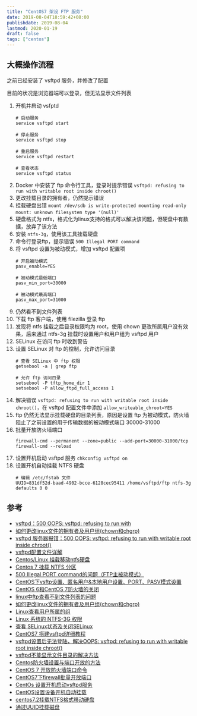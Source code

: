 ```yaml
---
title: "CentOS7 架设 FTP 服务"
date: 2019-08-04T18:59:42+08:00
publishdate: 2019-08-04
lastmod: 2020-01-19
draft: false
tags: ["centos"]
---
```

## 大概操作流程
之前已经安装了 vsftpd 服务，并修改了配置

目前的状况是浏览器端可以登录，但无法显示文件列表

1. 开机并启动 vsfptd
    ```
    # 启动服务
    service vsftpd start
    
    # 停止服务
    service vsftpd stop
    
    # 重启服务
    service vsftpd restart
    
    # 查看状态
    service vsftpd status
    ```
2. Docker 中安装了 ftp 命令行工具，登录时提示错误 `vsftpd: refusing to run with writable root inside chroot()`
3. 更改挂载目录的拥有者，仍然提示错误
4. 挂载硬盘出错 `mount /dev/sdb is write-protected mounting read-only` `mount: unknown filesystem type '(null)'`
5. 硬盘格式为 ntfs，格式化为linux支持的格式可以解决该问题，但硬盘中有数据，放弃了该方法
6. 安装 `ntfs-3g`，使用该工具挂载硬盘
7. 命令行登录ftp，提示错误 `500 Illegal PORT command`
8. 将 vsftpd 设置为被动模式，增加 vsftpd 配置项
    ```
    # 开启被动模式
    pasv_enable=YES 
    
    # 被动模式最低端口
    pasv_min_port=30000 
    
    # 被动模式最高端口
    pasv_max_port=31000 
    ```
9. 仍然看不到文件列表
10. 下载 ftp 客户端，使用 filezilla 登录 ftp
11. 发现将 ntfs 挂载之后目录权限均为 root，使用 chown 更改所属用户没有效果，后来通过 ntfs-3g 挂载时设置用户和用户组为 vsftpd 用户
12. SELinux 在访问 ftp 时收到警告
13. 设置 SELinux 对 ftp 的控制，允许访问目录
    ```
    # 查看 SELinux 中 ftp 权限
    getsebool -a | grep ftp
    
    # 允许 ftp 访问目录
    setsebool -P tftp_home_dir 1
    setsebool -P allow_ftpd_full_access 1
    ```
14. 解决错误 `vsftpd: refusing to run with writable root inside chroot()`，在 vsftpd 配置文件中添加 `allow_writeable_chroot=YES`
15. ftp 仍然无法显示挂载硬盘的目录列表，原因是设置 ftp 为被动模式，防火墙阻止了之前设置的用于传输数据的被动模式端口 30000-31000
16. 批量开放防火墙端口
    ```
    firewall-cmd --permanent --zone=public --add-port=30000-31000/tcp
    firewall-cmd --reload
    ```
17. 设置开机启动 vsftpd 服务 `chkconfig vsftpd on`
18. 设置开机自动挂载 NTFS 硬盘
    ```
    # 编辑 /etc/fstab 文件
    UUID=831df52d-baad-4902-bcce-6128cec95411 /home/vsftpd/ftp ntfs-3g defaults 0 0
    ```

## 参考
- [vsftpd：500 OOPS: vsftpd: refusing to run with ](http://linux.it.net.cn/e/server/ftp/2015/0227/13554.html)
- [如何更改linux文件的拥有者及用户组(chown和chgrp)](https://blog.csdn.net/hudashi/article/details/7797393)
- [vsftpd 服务器报错：500 OOPS: vsftpd: refusing to run with writable root inside chroot()](https://blog.51cto.com/kisuntech/1308314)
- [vsftpd配置文件详解](https://blog.51cto.com/yuanbin/108262)
- [Centos/Linux 挂载移动ntfs硬盘](https://jingyan.baidu.com/article/fcb5aff76b59ededab4a7177.html)
- [Centos 7 挂载 NTFS 分区](https://blog.huihut.com/2017/03/29/Centos7NTFS/)
- [500 Illegal PORT command的问题（FTP主被动模式）](https://blog.csdn.net/enweitech/article/details/51330664)
- [CentOS下vsftp设置、匿名用户&本地用户设置、PORT、PASV模式设置](https://desert3.iteye.com/blog/1685734)
- [CentOS 6和CentOS 7防火墙的关闭](https://www.linuxidc.com/Linux/2016-12/138979.htm)
- [linux中ftp查看不到文件列表的问题](https://blog.csdn.net/qq_32786873/article/details/78873416)
- [如何更改linux文件的拥有者及用户组(chown和chgrp)](https://blog.csdn.net/hudashi/article/details/7797393)
- [Linux查看用户所属的组](https://blog.csdn.net/yasi_xi/article/details/8493574)
- [Linux 系统的 NTFS-3G 权限](https://havee.me/linux/2015-12/ntfs3g-permissions-on-linux.html)
- [查看 SELinux状态及关闭SELinux](https://blog.51cto.com/bguncle/957315?source=drt)
- [CentOS7 搭建vsftpd详细教程](https://www.linuxidc.com/Linux/2017-12/149909.htm)
- [vsftpd设置后无法登陆，解决OOPS: vsftpd: refusing to run with writable root inside chroot()](https://www.jianshu.com/p/763fdb8cc3f9)
- [vsftpd不能显示文件目录的解决方法](https://blog.csdn.net/imyyx125/article/details/77988841)
- [Centos防火墙设置与端口开放的方法](https://www.jianshu.com/p/3930b998ac2e)
- [CentOS 7 开放防火墙端口命令](https://blog.csdn.net/achang21/article/details/52538049)
- [CentOS7下firewall批量开放端口](https://blog.csdn.net/github_37128837/article/details/73356170)
- [CentOs 设置开机启动vsftpd服务](https://blog.csdn.net/itsmduan/article/details/80196948)
- [CentOS设置设备开机自动挂载](https://blog.csdn.net/u011563666/article/details/79191719)
- [centos7.2挂载NTFS格式移动硬盘](https://blog.csdn.net/Hu_wen/article/details/74805149)
- [通过UUID挂载磁盘](https://blog.csdn.net/zhang1990_2017/article/details/69857043)